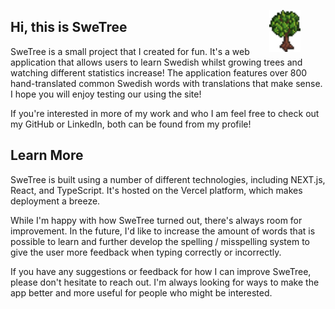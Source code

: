 <p align="center">
<img alt="YOUR-ALT-TEXT" src="./public/static/images/medium.png" width="50px" align="right" style="padding-right: 40px">

## Hi, this is SweTree

SweTree is a small project that I created for fun. It's a web application that allows users to learn Swedish whilst growing trees and watching different statistics increase! The application features over 800 hand-translated common Swedish words with translations that make sense. I hope you will enjoy testing our using the site!

If you're interested in more of my work and who I am feel free to check out my GitHub or LinkedIn, both can be found from my profile!

## Learn More

SweTree is built using a number of different technologies, including NEXT.js, React, and TypeScript. It's hosted on the Vercel platform, which makes deployment a breeze.

While I'm happy with how SweTree turned out, there's always room for improvement. In the future, I'd like to increase the amount of words that is possible to learn and further develop the spelling / misspelling system to give the user more feedback when typing correctly or incorrectly.

If you have any suggestions or feedback for how I can improve SweTree, please don't hesitate to reach out. I'm always looking for ways to make the app better and more useful for people who might be interested.

</p>
